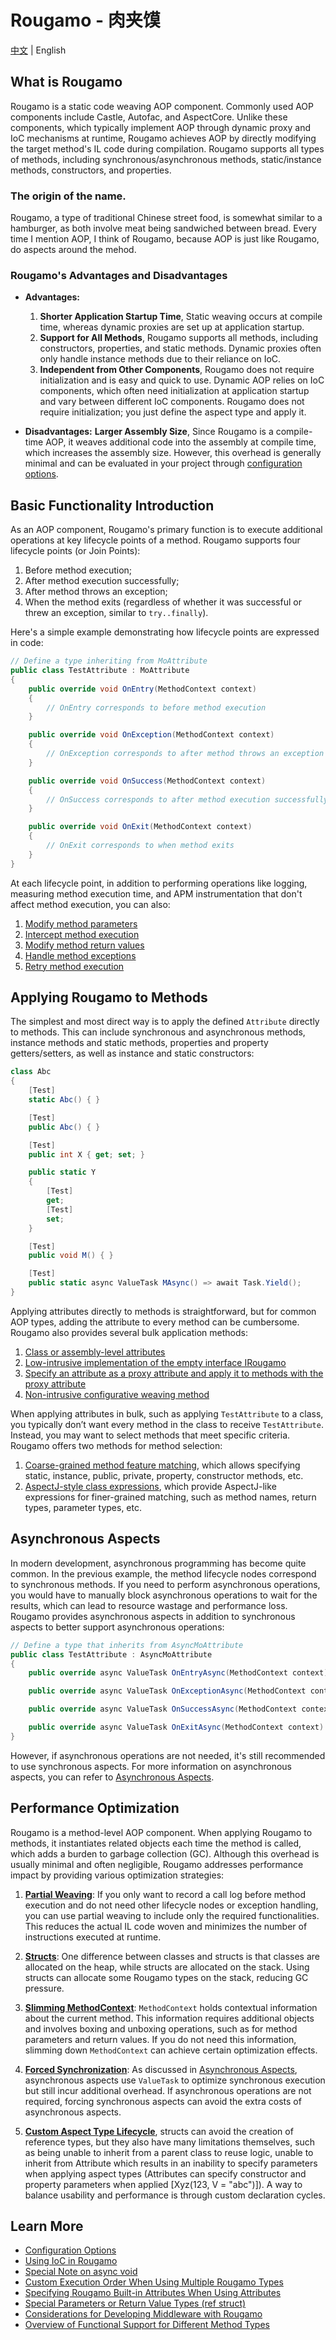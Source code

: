 
# Rougamo - 肉夹馍

[中文](https://github.com/inversionhourglass/Rougamo/blob/master/README.md) | English

## What is Rougamo

Rougamo is a static code weaving AOP component. Commonly used AOP components include Castle, Autofac, and AspectCore. Unlike these components, which typically implement AOP through dynamic proxy and IoC mechanisms at runtime, Rougamo achieves AOP by directly modifying the target method's IL code during compilation. Rougamo supports all types of methods, including synchronous/asynchronous methods, static/instance methods, constructors, and properties.

### The origin of the name.

Rougamo, a type of traditional Chinese street food, is somewhat similar to a hamburger, as both involve meat being sandwiched between bread. Every time I mention AOP, I think of Rougamo, because AOP is just like Rougamo, do aspects around the mehod.

### Rougamo's Advantages and Disadvantages

- **Advantages:**
  1. **Shorter Application Startup Time**, Static weaving occurs at compile time, whereas dynamic proxies are set up at application startup.
  2. **Support for All Methods**, Rougamo supports all methods, including constructors, properties, and static methods. Dynamic proxies often only handle instance methods due to their reliance on IoC.
  3. **Independent from Other Components**, Rougamo does not require initialization and is easy and quick to use. Dynamic AOP relies on IoC components, which often need initialization at application startup and vary between different IoC components. Rougamo does not require initialization; you just define the aspect type and apply it.

- **Disadvantages:**
  **Larger Assembly Size**, Since Rougamo is a compile-time AOP, it weaves additional code into the assembly at compile time, which increases the assembly size. However, this overhead is generally minimal and can be evaluated in your project through [configuration options](https://github.com/inversionhourglass/Rougamo/wiki/%E9%85%8D%E7%BD%AE%E9%A1%B9).

## Basic Functionality Introduction

As an AOP component, Rougamo's primary function is to execute additional operations at key lifecycle points of a method. Rougamo supports four lifecycle points (or Join Points):
1. Before method execution;
2. After method execution successfully;
3. After method throws an exception;
4. When the method exits (regardless of whether it was successful or threw an exception, similar to `try..finally`).

Here's a simple example demonstrating how lifecycle points are expressed in code:

```csharp
// Define a type inheriting from MoAttribute
public class TestAttribute : MoAttribute
{
    public override void OnEntry(MethodContext context)
    {
        // OnEntry corresponds to before method execution
    }

    public override void OnException(MethodContext context)
    {
        // OnException corresponds to after method throws an exception
    }

    public override void OnSuccess(MethodContext context)
    {
        // OnSuccess corresponds to after method execution successfully
    }

    public override void OnExit(MethodContext context)
    {
        // OnExit corresponds to when method exits
    }
}
```

At each lifecycle point, in addition to performing operations like logging, measuring method execution time, and APM instrumentation that don't affect method execution, you can also:
1. [Modify method parameters](https://github.com/inversionhourglass/Rougamo/wiki/%E6%8E%A7%E5%88%B6%E6%96%B9%E6%B3%95%E6%89%A7%E8%A1%8C#%E4%BF%AE%E6%94%B9%E6%96%B9%E6%B3%95%E5%8F%82%E6%95%B0)
2. [Intercept method execution](https://github.com/inversionhourglass/Rougamo/wiki/%E6%8E%A7%E5%88%B6%E6%96%B9%E6%B3%95%E6%89%A7%E8%A1%8C#%E6%96%B9%E6%B3%95%E6%89%A7%E8%A1%8C%E6%8B%A6%E6%88%AA)
3. [Modify method return values](https://github.com/inversionhourglass/Rougamo/wiki/%E6%8E%A7%E5%88%B6%E6%96%B9%E6%B3%95%E6%89%A7%E8%A1%8C#%E4%BF%AE%E6%94%B9%E6%96%B9%E6%B3%95%E8%BF%94%E5%9B%9E%E5%80%BC)
4. [Handle method exceptions](https://github.com/inversionhourglass/Rougamo/wiki/%E6%8E%A7%E5%88%B6%E6%96%B9%E6%B3%95%E6%89%A7%E8%A1%8C#%E5%A4%84%E7%90%86%E6%96%B9%E6%B3%95%E5%BC%82%E5%B8%B8)
5. [Retry method execution](https://github.com/inversionhourglass/Rougamo/wiki/%E6%8E%A7%E5%88%B6%E6%96%B9%E6%B3%95%E6%89%A7%E8%A1%8C#%E9%87%8D%E8%AF%95%E6%89%A7%E8%A1%8C%E6%96%B9%E6%B3%95)

## Applying Rougamo to Methods

The simplest and most direct way is to apply the defined `Attribute` directly to methods. This can include synchronous and asynchronous methods, instance methods and static methods, properties and property getters/setters, as well as instance and static constructors:

```csharp
class Abc
{
    [Test]
    static Abc() { }

    [Test]
    public Abc() { }

    [Test]
    public int X { get; set; }

    public static Y
    {
        [Test]
        get;
        [Test]
        set;
    }

    [Test]
    public void M() { }

    [Test]
    public static async ValueTask MAsync() => await Task.Yield();
}
```

Applying attributes directly to methods is straightforward, but for common AOP types, adding the attribute to every method can be cumbersome. Rougamo also provides several bulk application methods:
1. [Class or assembly-level attributes](https://github.com/inversionhourglass/Rougamo/wiki/%E5%BA%94%E7%94%A8%E6%96%B9%E5%BC%8F#%E7%B1%BB%E6%88%96%E7%A8%8B%E5%BA%8F%E9%9B%86%E7%BA%A7attribute%E5%BA%94%E7%94%A8)
2. [Low-intrusive implementation of the empty interface IRougamo](https://github.com/inversionhourglass/Rougamo/wiki/%E5%BA%94%E7%94%A8%E6%96%B9%E5%BC%8F#%E5%AE%9E%E7%8E%B0%E7%A9%BA%E6%8E%A5%E5%8F%A3irougamo)
3. [Specify an attribute as a proxy attribute and apply it to methods with the proxy attribute](https://github.com/inversionhourglass/Rougamo/wiki/%E5%BA%94%E7%94%A8%E6%96%B9%E5%BC%8F#attribute%E4%BB%A3%E7%90%86)
4. [Non-intrusive configurative weaving method](https://github.com/inversionhourglass/Rougamo/wiki/%E5%BA%94%E7%94%A8%E6%96%B9%E5%BC%8F#%E9%85%8D%E7%BD%AE%E5%8C%96)

When applying attributes in bulk, such as applying `TestAttribute` to a class, you typically don’t want every method in the class to receive `TestAttribute`. Instead, you may want to select methods that meet specific criteria. Rougamo offers two methods for method selection:
1. [Coarse-grained method feature matching](https://github.com/inversionhourglass/Rougamo/wiki/%E6%96%B9%E6%B3%95%E5%8C%B9%E9%85%8D#%E7%B2%97%E7%B2%92%E5%BA%A6%E7%9A%84%E6%96%B9%E6%B3%95%E7%89%B9%E6%80%A7%E5%8C%B9%E9%85%8D), which allows specifying static, instance, public, private, property, constructor methods, etc.
2. [AspectJ-style class expressions](https://github.com/inversionhourglass/Rougamo/wiki/%E6%96%B9%E6%B3%95%E5%8C%B9%E9%85%8D#%E7%B1%BBaspectj%E8%A1%A8%E8%BE%BE%E5%BC%8F%E5%8C%B9%E9%85%8D), which provide AspectJ-like expressions for finer-grained matching, such as method names, return types, parameter types, etc.

## Asynchronous Aspects

In modern development, asynchronous programming has become quite common. In the previous example, the method lifecycle nodes correspond to synchronous methods. If you need to perform asynchronous operations, you would have to manually block asynchronous operations to wait for the results, which can lead to resource wastage and performance loss. Rougamo provides asynchronous aspects in addition to synchronous aspects to better support asynchronous operations:

```csharp
// Define a type that inherits from AsyncMoAttribute
public class TestAttribute : AsyncMoAttribute
{
    public override async ValueTask OnEntryAsync(MethodContext context) { }

    public override async ValueTask OnExceptionAsync(MethodContext context) { }

    public override async ValueTask OnSuccessAsync(MethodContext context) { }

    public override async ValueTask OnExitAsync(MethodContext context) { }
}
```

However, if asynchronous operations are not needed, it's still recommended to use synchronous aspects. For more information on asynchronous aspects, you can refer to [Asynchronous Aspects](https://github.com/inversionhourglass/Rougamo/wiki/%E5%BC%82%E6%AD%A5%E5%88%87%E9%9D%A2).

## Performance Optimization

Rougamo is a method-level AOP component. When applying Rougamo to methods, it instantiates related objects each time the method is called, which adds a burden to garbage collection (GC). Although this overhead is usually minimal and often negligible, Rougamo addresses performance impact by providing various optimization strategies:

1. **[Partial Weaving](https://github.com/inversionhourglass/Rougamo/wiki/%E6%80%A7%E8%83%BD%E4%BC%98%E5%8C%96#%E9%83%A8%E5%88%86%E7%BC%96%E7%BB%87)**: If you only want to record a call log before method execution and do not need other lifecycle nodes or exception handling, you can use partial weaving to include only the required functionalities. This reduces the actual IL code woven and minimizes the number of instructions executed at runtime.
   
2. **[Structs](https://github.com/inversionhourglass/Rougamo/wiki/%E6%80%A7%E8%83%BD%E4%BC%98%E5%8C%96#%E7%BB%93%E6%9E%84%E4%BD%93)**: One difference between classes and structs is that classes are allocated on the heap, while structs are allocated on the stack. Using structs can allocate some Rougamo types on the stack, reducing GC pressure.
   
3. **[Slimming MethodContext](https://github.com/inversionhourglass/Rougamo/wiki/%E6%80%A7%E8%83%BD%E4%BC%98%E5%8C%96#%E7%98%A6%E8%BA%ABmethodcontext)**: `MethodContext` holds contextual information about the current method. This information requires additional objects and involves boxing and unboxing operations, such as for method parameters and return values. If you do not need this information, slimming down `MethodContext` can achieve certain optimization effects.
   
4. **[Forced Synchronization](https://github.com/inversionhourglass/Rougamo/wiki/%E6%80%A7%E8%83%BD%E4%BC%98%E5%8C%96#%E5%BC%BA%E5%88%B6%E5%90%8C%E6%AD%A5)**: As discussed in [Asynchronous Aspects](https://github.com/inversionhourglass/Rougamo/wiki/%E5%BC%82%E6%AD%A5%E5%88%87%E9%9D%A2), asynchronous aspects use `ValueTask` to optimize synchronous execution but still incur additional overhead. If asynchronous operations are not required, forcing synchronous aspects can avoid the extra costs of asynchronous aspects.

5. **[Custom Aspect Type Lifecycle](https://github.com/inversionhourglass/Rougamo/wiki/%E6%80%A7%E8%83%BD%E4%BC%98%E5%8C%96#%E8%87%AA%E5%AE%9A%E4%B9%89%E5%88%87%E9%9D%A2%E7%B1%BB%E5%9E%8B%E5%A3%B0%E6%98%8E%E5%91%A8%E6%9C%9F)**, structs can avoid the creation of reference types, but they also have many limitations themselves, such as being unable to inherit from a parent class to reuse logic, unable to inherit from Attribute which results in an inability to specify parameters when applying aspect types (Attributes can specify constructor and property parameters when applied [Xyz(123, V = "abc")]). A way to balance usability and performance is through custom declaration cycles.

## Learn More

- [Configuration Options](https://github.com/inversionhourglass/Rougamo/wiki/%E9%85%8D%E7%BD%AE%E9%A1%B9)
- [Using IoC in Rougamo](https://github.com/inversionhourglass/Rougamo/wiki/%E5%85%B6%E4%BB%96#%E8%82%89%E5%A4%B9%E9%A6%8D%E4%B8%AD%E4%BD%BF%E7%94%A8IoC)
- [Special Note on async void](https://github.com/inversionhourglass/Rougamo/wiki/%E5%85%B6%E4%BB%96#async-void%E7%89%B9%E5%88%AB%E8%AF%B4%E6%98%8E)
- [Custom Execution Order When Using Multiple Rougamo Types](https://github.com/inversionhourglass/Rougamo/wiki/%E5%85%B6%E4%BB%96#%E5%BA%94%E7%94%A8%E5%A4%9A%E4%B8%AA%E8%82%89%E5%A4%B9%E9%A6%8D%E7%B1%BB%E5%9E%8B%E6%97%B6%E8%87%AA%E5%AE%9A%E4%B9%89%E6%89%A7%E8%A1%8C%E9%A1%BA%E5%BA%8F)
- [Specifying Rougamo Built-in Attributes When Using Attributes](https://github.com/inversionhourglass/Rougamo/wiki/%E5%85%B6%E4%BB%96#%E5%BA%94%E7%94%A8attribute%E6%97%B6%E6%8C%87%E5%AE%9A%E8%82%89%E5%A4%B9%E9%A6%8D%E5%86%85%E7%BD%AE%E5%B1%9E%E6%80%A7)
- [Special Parameters or Return Value Types (ref struct)](https://github.com/inversionhourglass/Rougamo/wiki/%E5%85%B6%E4%BB%96#%E7%89%B9%E6%AE%8A%E5%8F%82%E6%95%B0%E6%88%96%E8%BF%94%E5%9B%9E%E5%80%BC%E7%B1%BB%E5%9E%8Bref-struct)
- [Considerations for Developing Middleware with Rougamo](https://github.com/inversionhourglass/Rougamo/wiki/%E5%85%B6%E4%BB%96#%E4%BD%BF%E7%94%A8%E8%82%89%E5%A4%B9%E9%A6%8D%E5%BC%80%E5%8F%91%E4%B8%AD%E9%97%B4%E4%BB%B6%E6%B3%A8%E6%84%8F%E4%BA%8B%E9%A1%B9)
- [Overview of Functional Support for Different Method Types](https://github.com/inversionhourglass/Rougamo/wiki/%E5%85%B6%E4%BB%96#%E4%B8%8D%E5%90%8C%E7%A7%8D%E7%B1%BB%E7%9A%84%E6%96%B9%E6%B3%95%E5%AF%B9%E5%8A%9F%E8%83%BD%E6%94%AF%E6%8C%81%E6%80%A7%E4%B8%80%E8%A7%88)
